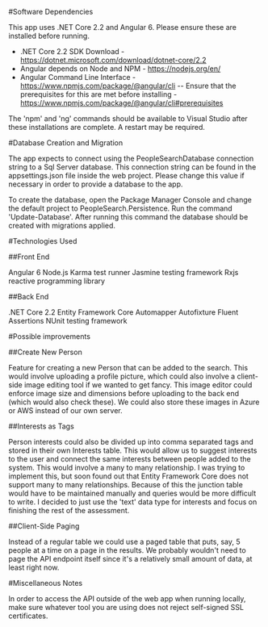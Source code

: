 #Software Dependencies

This app uses .NET Core 2.2 and Angular 6.  Please ensure these are installed before running.

- .NET Core 2.2 SDK Download - https://dotnet.microsoft.com/download/dotnet-core/2.2
- Angular depends on Node and NPM - https://nodejs.org/en/
- Angular Command Line Interface - https://www.npmjs.com/package/@angular/cli
-- Ensure that the prerequisites for this are met before installing - https://www.npmjs.com/package/@angular/cli#prerequisites

The 'npm' and 'ng' commands should be available to Visual Studio after these installations are complete.  A restart may be required.

#Database Creation and Migration

The app expects to connect using the PeopleSearchDatabase connection string to a Sql Server database.
This connection string can be found in the appsettings.json file inside the web project.
Please change this value if necessary in order to provide a database to the app.

To create the database, open the Package Manager Console and change the default project to PeopleSearch.Persistence.
Run the command 'Update-Database'.  After running this command the database should be created with migrations applied.

#Technologies Used

##Front End

Angular 6
Node.js
Karma test runner
Jasmine testing framework
Rxjs reactive programming library

##Back End

.NET Core 2.2
Entity Framework Core
Automapper
Autofixture
Fluent Assertions
NUnit testing framework

#Possible improvements

##Create New Person

Feature for creating a new Person that can be added to the search.
This would involve uploading a profile picture, which could also involve a client-side image editing tool if we wanted to get fancy.
This image editor could enforce image size and dimensions before uploading to the back end (which would also check these).
We could also store these images in Azure or AWS instead of our own server.

##Interests as Tags

Person interests could also be divided up into comma separated tags and stored in their own Interests table.
This would allow us to suggest interests to the user and connect the same interests between people added to the system.
This would involve a many to many relationship.
I was trying to implement this, but soon found out that Entity Framework Core does not support many to many relationships.
Because of this the junction table would have to be maintained manually and queries would be more difficult to write.
I decided to just use the 'text' data type for interests and focus on finishing the rest of the assessment.

##Client-Side Paging

Instead of a regular table we could use a paged table that puts, say, 5 people at a time on a page in the results.
We probably wouldn't need to page the API endpoint itself since it's a relatively small amount of data, at least right now.

#Miscellaneous Notes

In order to access the API outside of the web app when running locally, make sure whatever tool you are using does not reject self-signed SSL certificates.
